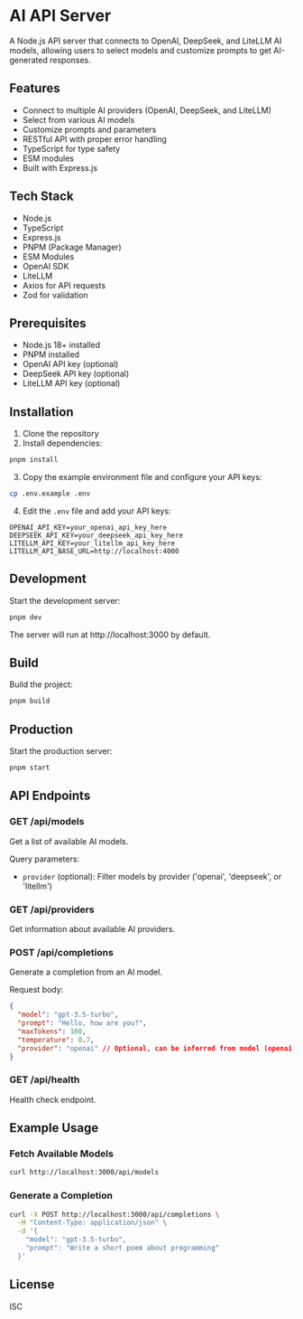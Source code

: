 # AI API Server

A Node.js API server that connects to OpenAI, DeepSeek, and LiteLLM AI models, allowing users to select models and customize prompts to get AI-generated responses.

## Features

- Connect to multiple AI providers (OpenAI, DeepSeek, and LiteLLM)
- Select from various AI models
- Customize prompts and parameters
- RESTful API with proper error handling
- TypeScript for type safety
- ESM modules
- Built with Express.js

## Tech Stack

- Node.js
- TypeScript
- Express.js
- PNPM (Package Manager)
- ESM Modules
- OpenAI SDK
- LiteLLM
- Axios for API requests
- Zod for validation

## Prerequisites

- Node.js 18+ installed
- PNPM installed
- OpenAI API key (optional)
- DeepSeek API key (optional)
- LiteLLM API key (optional)

## Installation

1. Clone the repository
2. Install dependencies:

```bash
pnpm install
```

3. Copy the example environment file and configure your API keys:

```bash
cp .env.example .env
```

4. Edit the `.env` file and add your API keys:

```
OPENAI_API_KEY=your_openai_api_key_here
DEEPSEEK_API_KEY=your_deepseek_api_key_here
LITELLM_API_KEY=your_litellm_api_key_here
LITELLM_API_BASE_URL=http://localhost:4000
```

## Development

Start the development server:

```bash
pnpm dev
```

The server will run at http://localhost:3000 by default.

## Build

Build the project:

```bash
pnpm build
```

## Production

Start the production server:

```bash
pnpm start
```

## API Endpoints

### GET /api/models

Get a list of available AI models.

Query parameters:
- `provider` (optional): Filter models by provider ('openai', 'deepseek', or 'litellm')

### GET /api/providers

Get information about available AI providers.

### POST /api/completions

Generate a completion from an AI model.

Request body:
```json
{
  "model": "gpt-3.5-turbo",
  "prompt": "Hello, how are you?",
  "maxTokens": 100,
  "temperature": 0.7,
  "provider": "openai" // Optional, can be inferred from model (openai, deepseek, or litellm)
}
```

### GET /api/health

Health check endpoint.

## Example Usage

### Fetch Available Models

```bash
curl http://localhost:3000/api/models
```

### Generate a Completion

```bash
curl -X POST http://localhost:3000/api/completions \
  -H "Content-Type: application/json" \
  -d '{
    "model": "gpt-3.5-turbo",
    "prompt": "Write a short poem about programming"
  }'
```

## License

ISC

